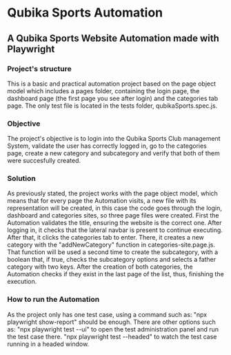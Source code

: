 # Qubika Sports Automation
## A Qubika Sports Website Automation made with Playwright

### Project's structure
This is a basic and practical automation project based on the page object model which includes a pages folder, containing the login page, the dashboard page (the first page you see after login) and the categories tab page.
The only test file is located in the tests folder, qubikaSports.spec.js.

### Objective
The project's objective is to login into the Qubika Sports Club management System, validate the user has correctly logged in, go to the categories page, create a new category and subcategory and verify that both of them were succesfully created.

### Solution
As previously stated, the project works with the page object model, which means that for every page the Automation visits, a new file with its representation will be created, in this case the code goes through the login, dashboard and categories sites, so three page files were created.
First the Automation validates the title, ensuring the website is the correct one. After logging in, it checks that the lateral navbar is present to continue executing.
After that, it clicks the categories tab to enter. There, it creates a new category with the "addNewCategory" function in categories-site.page.js. That function will be used a second time to create the subcategory, with a boolean that, if true, checks the subcategory options and selects a father category with two keys. After the creation of both categories, the Automation checks if they exist in the last page of the list, thus, finishing the execution.

### How to run the Automation
As the project only has one test case, using a command such as:
"npx playwright show-report" should be enough. There are other options such as:
"npx playwright test --ui" to open the test administration panel and run the test case there.
"npx playwright test --headed" to watch the test case running in a headed window.

